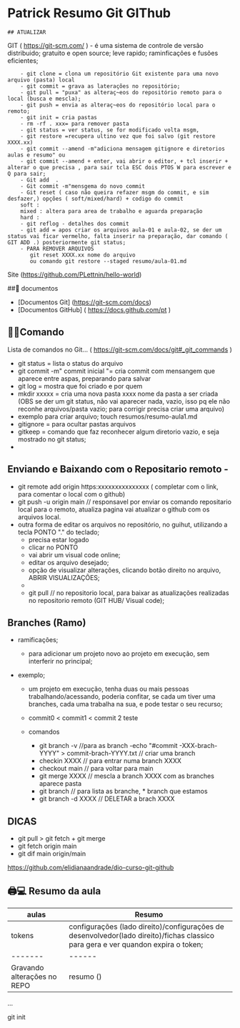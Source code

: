 # Patrick Resumo Git GIThub     

    ## ATUALIZAR 

 GIT  ( https://git-scm.com/ )
        - é uma sistema de controle de versão distribuido;
        gratuito e open source;
        leve rapido; 
        raminficaçôes e fusões eficientes; 

        - git clone = clona um repositório Git existente para uma novo arquivo (pasta) local
        - git commit = grava as laterações no repositório;
        - git pull = "puxa" as alteraç~eos do repositório remoto para o local (busca e mescla);
        - git push = envia as alteraç~eos do repositório local para o remoto;
        - git init = cria pastas
        - rm -rf . xxx= para remover pasta
        - git status = ver status, se for modificado volta msgm, 
        - git restore =recupera ultino vez que foi salvo (git restore XXXX.xx)
        - git commit --amend -m"adiciona mensagem gitignore e diretorios aulas e resumo" ou 
        - git commit --amend + enter, vai abrir o editor, + tcl inserir + alterar o que precisa , para sair tcla ESC dois PTOS W para escrever e Q para sair;
        - Git add  . 
        - Git commit -m"mensgema do novo commit
        - Git reset ( caso não queira refazer msgm do commit, e sim desfazer,) opções ( soft/mixed/hard) + codigo do commit
        soft :
        mixed : altera para area de trabalho e aguarda preparação
        hard :
        - git reflog - detalhes dos commit
        - git add = apos criar os arquivos aula-01 e aula-02, se der um status vai ficar vermelho, falta inserir na preparação, dar comando ( GIT ADD .) posteriormente git status;
        - PARA REMOVER ARQUIVOS
           git reset XXXX.xx nome do arquivo  
           ou comando git restore --staged resumo/aula-01.md 
        
        
       

Site (https://github.com/PLettnin/hello-world)

##📖 documentos
- [Documentos Git] (https://git-scm.com/docs)
- [Documentos GitHub] ( https://docs.github.com/pt )


## 👩‍💻Comando
Lista de comandos no Git... ( https://git-scm.com/docs/git#_git_commands )
- git status  = lista o status do arquivo
- git commit -m" commit inicial "= cria commit com mensangem que aparece entre aspas, preparando para salvar
- git log = mostra que foi criado e por quem 
- mkdir xxxxx = cria uma nova pasta xxxx nome da pasta a ser criada (OBS se der um git status, não vai aparecer nada, vazio, isso pq ele não reconhe arquivos/pasta vazio; para corrigir precisa criar uma arquivo)
- exemplo para criar arquivo; touch resumos/resumo-aula1.md
- gitignore = para ocultar pastas arquivos 
- gitkeep = comando que faz reconhecer algum diretorio vazio, e seja mostrado no git status;
- 
## Enviando e Baixando com o Repositario remoto - 

 - git remote add origin https:xxxxxxxxxxxxxxx ( completar com o link, para comentar o local com o github)
 - git push -u origin main // responsavel por enviar os comando repositario local para o remoto, atualiza pagina vai atualizar o github com os arquivos local.
 - outra forma de editar os arquivos no repositório, no guihut, utilizando a tecla PONTO "." do teclado; 
      -  precisa estar logado
      - clicar no PONTO
      - vai abrir um visual code online; 
      - editar os arquivo desejado;
      - opção de visualizar alterações, clicando botão direito no arquivo, ABRIR VISUALIZAÇÕES;
      - 
   - git pull // no repositorio local, para baixar as atualizações realizadas no repositorio remoto (GIT HUB/ Visual code);

## Branches (Ramo)
 - ramificações;
   - para adicionar um projeto novo ao projeto em execução, sem interferir no principal;

 - exemplo;

    - um projeto em execução, tenha duas ou mais pessoas trabalhando/acessando, poderia confitar, se cada um tiver uma branches, cada uma trabalha na sua, e pode testar o seu recurso;

                              
    - commit0 < commit1 < commit 2
                           teste
   
   - comandos
      - git branch -v  //para as branch
      -echo "#commit -XXX-brach-YYYY" > commit-brach-YYYY.txt // criar uma branch 
      - checkin XXXX // para entrar numa branch XXXX
      - checkout main // para voltar para main
      - git merge XXXX // mescla a branch XXXX com as branches aparece pasta
      - git branch // para lista as branche, * branch que estamos
      - git branch -d XXXX  // DELETAR a brach XXXX


## DICAS
- git pull > git fetch + git merge 
- git fetch origin main
- git dif main origin/main

https://github.com/elidianaandrade/dio-curso-git-github



## 🖨💻 Resumo da aula

| aulas | Resumo|
|-------| ------|
|tokens | configurações (lado direito)/configurações de desenvolvedor(lado direito)/fichas classico para gera e ver quandon expira o token; |
|-------| ------|
| Gravando alterações no REPO |resumo  ()|


...

git init





